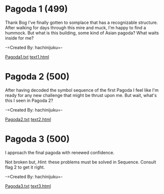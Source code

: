# Pagoda 1 (499)

Thank Bog I've finally gotten to somplace that has a recognizable structure. After walking for days through this mire and muck, I'm happy to find a hummock. But what is this building, some kind of Asian pagoda? What waits inside for me?

-=Created By: hachinijuku=-

[Pagoda1.txt](Pagoda1.txt) [text1.html](text1.html)

# Pagoda 2 (500)

After having decoded the symbol sequence of the first Pagoda I feel like I'm ready for any new challenge that might be thrust upon me. But wait, what's this I seen in Pagoda 2?

-=Created By: hachinijuku=-

[Pagoda2.txt](Pagoda2.txt) [text2.html](text2.html)

# Pagoda 3 (500)

I approach the final pagoda with renewed confidence.

Not broken but, *Hint:* these problems must be solved in Sequence. Consult flag 2 to get it right.

-=Created By: hachinijuku=-

[Pagoda3.txt](Pagoda3.txt) [text3.html](text3.html)